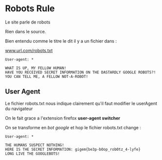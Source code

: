 # Robots Rule

Le site parle de robots

Rien dans le source.

Bien entendu comme le titre le dit il y a un fichier dans :

www.url.com/robots.txt

```
User-agent: *

WHAT IS UP, MY FELLOW HUMAN!
HAVE YOU RECEIVED SECRET INFORMATION ON THE DASTARDLY GOOGLE ROBOTS?!
YOU CAN TELL ME, A FELLOW NOT-A-ROBOT!
```
## User Agent

Le fichier robots.txt nous indique clairement qu'il faut modifier le userAgent
du navigateur

On le fait grace a l'extension firefox **user-agent switcher**

On se transforme en *bot google* et hop le fichier robots.txt change : 

```
User-agent: *

THE HUMANS SUSPECT NOTHING!
HERE IS THE SECRET INFORMATION: gigem{be3p-bOop_rob0tz_4-lyfe}
LONG LIVE THE GOOGLEBOTS!
```
